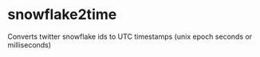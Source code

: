 snowflake2time
==============

Converts twitter snowflake ids to UTC timestamps (unix epoch seconds or milliseconds)